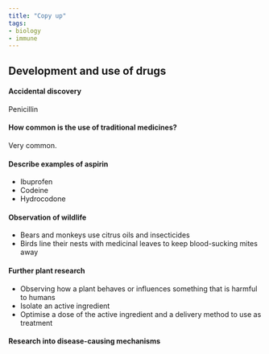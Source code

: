 ```yaml
---
title: "Copy up"
tags:
- biology
- immune
---
```


## Development and use of drugs

#### Accidental discovery
Penicillin 

#### How common is the use of traditional medicines?

Very common.

#### Describe examples of aspirin

- Ibuprofen 
- Codeine
- Hydrocodone

#### Observation of wildlife

- Bears and monkeys use citrus oils and insecticides
- Birds line their nests with medicinal leaves to keep blood-sucking mites away

#### Further plant research

- Observing how a plant behaves or influences something that is harmful to humans
- Isolate an active ingredient
- Optimise a dose of the active ingredient and a delivery method to use as treatment

#### Research into disease-causing mechanisms





‎‎